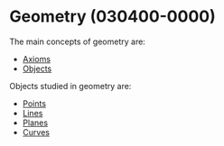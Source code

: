 # Geometry (030400-0000)

The main concepts of geometry are:

- [Axioms](030400-0001-axioms.md)
- [Objects](030400-0002-objects.md)

Objects studied in geometry are:
- [Points](030400-0003-point.md)
- [Lines](030400-0004-line.md)
- [Planes](030400-0005-plane.md)
- [Curves](030400-0000-)